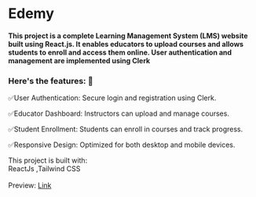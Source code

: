 # Edemy 
<h4>This project is a complete Learning Management System (LMS) website built using React.js. It enables educators to upload courses and allows students to enroll and access them online. User authentication and management are implemented using Clerk</h5>
<h3>Here's the features: 🚀 </h4>



✅User Authentication: Secure login and registration using Clerk.

✅Educator Dashboard: Instructors can upload and manage courses.

✅Student Enrollment: Students can enroll in courses and track progress.

✅Responsive Design: Optimized for both desktop and mobile devices.

This project is built with:<br>
ReactJs ,Tailwind CSS<br><br>
Preview:  <a href="https://edemy-sigma.vercel.app/">Link</a> <br><br>
